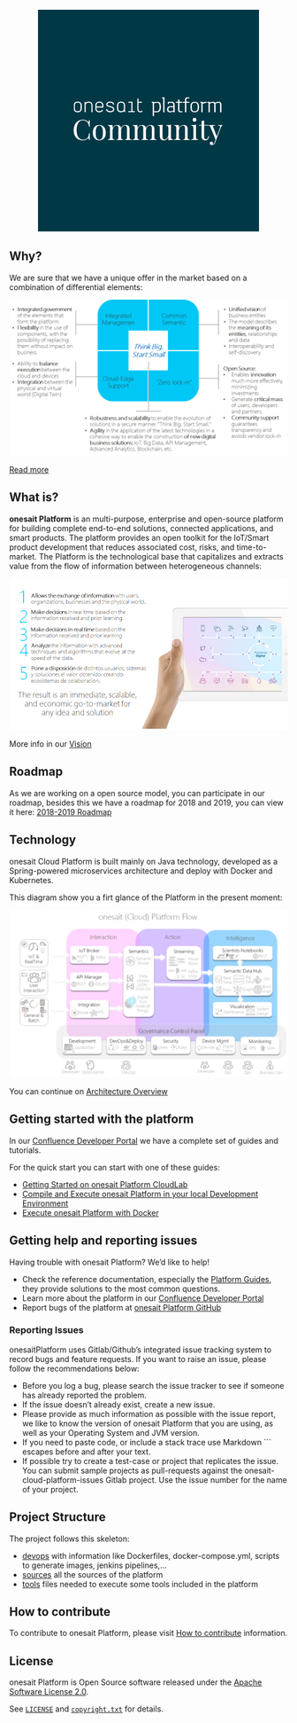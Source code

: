 <p align="center">

  <a src='https://www.onesaitplatformrevolution.com/#/proposito/en'>
    <img src='resources/images/onesait-platform-community-logo.png'/>
  </a>
</p>

## Why?
We are sure that we have a unique offer in the market based on a combination of differential elements:
<p align="center">
    <img src='resources/images/onesait-platform-what_make_us_differential.png'/>
</p>

[Read more](https://onesaitplatform.atlassian.net/wiki/spaces/OP/overview)

## What is?
**onesait Platform** is an multi-purpose, enterprise and open-source platform for building complete end-to-end solutions, connected applications, and smart products. 
The platform provides an open toolkit for the IoT/Smart product development that reduces associated cost, risks, and time-to-market.
The Platform is the technological base that capitalizes and extracts value from the flow of information between heterogeneous channels:
<p align="center">
    <img src='resources/images/onesait-platform-capabilities.png'/>
</p>

More info in our [Vision](https://onesaitplatform.atlassian.net/wiki/spaces/OP/pages/393228/Vision)

## Roadmap

As we are working on a open source model, you can participate in our roadmap, besides this we have a roadmap for 2018 and 2019, you can view it here:
[2018-2019 Roadmap](https://onesaitplatform.atlassian.net/wiki/spaces/OP/pages/32979/Roadmap+onesait+Platform+Cloud)


## Technology

onesait Cloud Platform is built mainly on Java technology, developed as a  Spring-powered microservices architecture and deploy with Docker and Kubernetes.

This diagram show you a firt glance of the Platform in the present moment:
<p align="center">
    <img src='resources/images/onesait-platform-flow.png'/>
</p>

You can continue on [Architecture Overview](https://onesaitplatform.atlassian.net/wiki/spaces/OP/pages/360455/Architecture+Guides)

## Getting started with the platform

In our [Confluence Developer Portal](https://onesaitplatform.atlassian.net/wiki/spaces/OP/pages/45842643/Platform+Guides) we have a complete set of guides and tutorials.

For the quick start you can start with one of these guides:

* [Getting Started on onesait Platform CloudLab](https://onesaitplatform.atlassian.net/wiki/spaces/OP/pages/33179/Getting+Started)
* [Compile and Execute onesait Platform in your local Development Environment](https://onesaitplatform.atlassian.net/wiki/spaces/OP/pages/7897242/Develop+How+to+execute+the+platform+in+local+example+for+Windows)
* [Execute onesait Platform with Docker](https://onesaitplatform.atlassian.net/wiki/spaces/OP/pages/4194325/Deployment+How+to+execute+the+platform+with+Docker)



## Getting help and reporting issues

Having trouble with onesait Platform? We’d like to help!

* Check the reference documentation, especially the [Platform Guides](https://onesaitplatform.atlassian.net/wiki/spaces/OP/pages/45842643/Platform+Guides), they provide solutions to the most common questions.
* Learn more about the platform in our [Confluence Developer Portal]( https://onesaitplatform.online)
* Report bugs of the platform at [onesait Platform GitHub](https://github.com/onesaitplatform)

### Reporting Issues
onesaitPlatform uses Gitlab/Github’s integrated issue tracking system to record bugs and feature requests. If you want to raise an issue, please follow the recommendations below:
- Before you log a bug, please search the issue tracker to see if someone has already reported the problem.
- If the issue doesn’t already exist, create a new issue.
- Please provide as much information as possible with the issue report, we like to know the version of onesait Platform that you are using, as well as your Operating System and JVM version.
- If you need to paste code, or include a stack trace use Markdown ``` escapes before and after your text.
- If possible try to create a test-case or project that replicates the issue. You can submit sample projects as pull-requests against the onesait-cloud-platform-issues Gitlab project. Use the issue number for the name of your project.

## Project Structure

The project follows this skeleton:
*  [devops](devops/) with information like Dockerfiles, docker-compose.yml, scripts to generate images, jenkins pipelines,...
*  [sources](sources/) all the sources of the platform
*  [tools](tools/) files needed to execute some tools included in the platform

## How to contribute

To contribute to onesait Platform, please visit [How to contribute](https://onesaitplatform.atlassian.net/wiki/spaces/OP/pages/9142309/Contribution+Guide) information.

## License

onesait Platform is Open Source software released under the [Apache Software License 2.0](http://www.apache.org/licenses/LICENSE-2.0).

See [`LICENSE`](LICENSE) and [`copyright.txt`](copyright.txt) for details.

